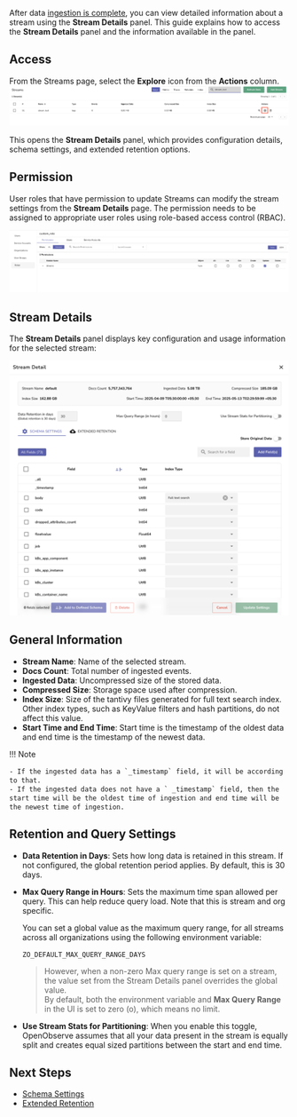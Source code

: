 After data [ingestion is complete](streams-in-openobserve.md/#ingest-data-into-stream), you can view detailed information about a stream using the **Stream Details** panel. 
This guide explains how to access the **Stream Details** panel and the information available in the panel. 

## Access 

From the Streams page, select the **Explore** icon from the **Actions** column.   
![stream details access](../../images/stream-details-access.png) 

This opens the **Stream Details** panel, which provides configuration details, schema settings, and extended retention options.

## Permission

User roles that have permission to update Streams can modify the stream settings from the **Stream Details** page. The permission needs to be assigned to appropriate user roles using role-based access control (RBAC). 

![stream details permission](../../images/stream-details-permission.png)

## Stream Details
The **Stream Details** panel displays key configuration and usage information for the selected stream:

![stream details](../../images/stream-details.png)

## General Information

- **Stream Name**: Name of the selected stream.  
- **Docs Count**: Total number of ingested events.  
- **Ingested Data**: Uncompressed size of the stored data.  
- **Compressed Size**: Storage space used after compression.  
- **Index Size**: Size of the tantivy files generated for full text search index. Other index types, such as KeyValue filters and hash partitions, do not affect this value.   
- **Start Time and End Time**: Start time is the timestamp of the oldest data and end time is the timestamp of the newest data.   

!!! Note

    - If the ingested data has a `_timestamp` field, it will be according to that.  
    - If the ingested data does not have a ` _timestamp` field, then the start time will be the oldest time of ingestion and end time will be the newest time of ingestion.  

## Retention and Query Settings

- **Data Retention in Days**: Sets how long data is retained in this stream. If not configured, the global retention period applies. By default, this is 30 days.  
- **Max Query Range in Hours**: Sets the maximum time span allowed per query. This can help reduce query load. Note that this is stream and org specific.   

    You can set a global value as the maximum query range, for all streams across all organizations using the following environment variable:  

    ```
    ZO_DEFAULT_MAX_QUERY_RANGE_DAYS  
    ```  
    > However, when a non-zero Max query range is set on a stream, the value set from the Stream Details panel overrides the global value. <br> By default, both the environment variable and **Max Query Range** in the UI is set to zero (o), which means no limit.
  
- **Use Stream Stats for Partitioning**: When you enable this toggle, OpenObserve assumes that all your data present in the stream is equally split and creates equal sized partitions between the start and end time. 

## Next Steps

- [Schema Settings](schema-settings.md)
- [Extended Retention](extended-retention.md)
